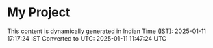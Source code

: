 # My Project

This content is dynamically generated in Indian Time (IST): 2025-01-11 17:17:24 IST
Converted to UTC: 2025-01-11 11:47:24 UTC
